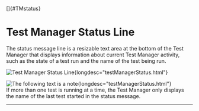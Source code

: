 <!---
  $Id$

  Copyright (c) 2001, 2024, Oracle and/or its affiliates. All rights reserved.
  DO NOT ALTER OR REMOVE COPYRIGHT NOTICES OR THIS FILE HEADER.

  This code is free software; you can redistribute it and/or modify it
  under the terms of the GNU General Public License version 2 only, as
  published by the Free Software Foundation.  Oracle designates this
  particular file as subject to the "Classpath" exception as provided
  by Oracle in the LICENSE file that accompanied this code.

  This code is distributed in the hope that it will be useful, but WITHOUT
  ANY WARRANTY; without even the implied warranty of MERCHANTABILITY or
  FITNESS FOR A PARTICULAR PURPOSE.  See the GNU General Public License
  version 2 for more details (a copy is included in the LICENSE file that
  accompanied this code).

  You should have received a copy of the GNU General Public License version
  2 along with this work; if not, write to the Free Software Foundation,
  Inc., 51 Franklin St, Fifth Floor, Boston, MA 02110-1301 USA.

  Please contact Oracle, 500 Oracle Parkway, Redwood Shores, CA 94065 USA
  or visit www.oracle.com if you need additional information or have any
  questions.
-->

[]{#TMstatus}

# Test Manager Status Line

The status message line is a resizable text area at the bottom of the Test Manager that displays
information about current Test Manager activity, such as the state of a test run and the name of the
test being run.

![Test Manager Status
Line](../../images/JT4testmgrStatusLine.gif){longdesc="testManagerStatus.html"}

![The following text is a note](../../images/hg_note.gif){longdesc="testManagerStatus.html"}\
If more than one test is running at a time, the Test Manager only displays the name of the last test
started in the status message.

----------------------------------------------------------------------------------------------------


